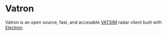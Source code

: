 # Vatron
Vatron is an open source, fast, and accesable [VATSIM](https://www.vatsim.net/) radar client built with [Electron](https://electron.atom.io/).